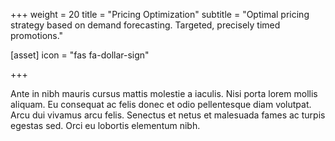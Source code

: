 +++
weight = 20
title = "Pricing Optimization"
subtitle = "Optimal pricing strategy based on demand forecasting. Targeted, precisely timed promotions."

[asset]
  icon = "fas fa-dollar-sign"

+++

Ante in nibh mauris cursus mattis molestie a iaculis. Nisi porta lorem mollis aliquam. Eu consequat ac felis donec et odio pellentesque diam volutpat. Arcu dui vivamus arcu felis. Senectus et netus et malesuada fames ac turpis egestas sed. Orci eu lobortis elementum nibh.
